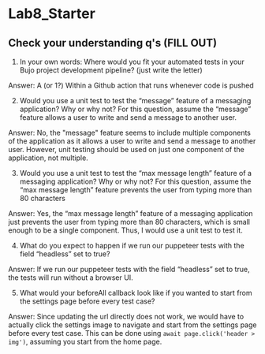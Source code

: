 # Lab8_Starter

## Check your understanding q's (FILL OUT)
1. In your own words: Where would you fit your automated tests in your Bujo project development pipeline? (just write the letter)

Answer: A (or 1?) Within a Github action that runs whenever code is pushed 

2. Would you use a unit test to test the “message” feature of a messaging application? Why or why not? For this question, assume the “message” feature allows a user to write and send a message to another user.
   
Answer: No, the "message" feature seems to include multiple components of the application as it allows a user to write and send a message to another user. However, unit testing should be used on just one component of the application, not multiple.

3. Would you use a unit test to test the “max message length” feature of a messaging application? Why or why not? For this question, assume the “max message length” feature prevents the user from typing more than 80 characters

Answer: Yes, the “max message length” feature of a messaging application just prevents the user from typing more than 80 characters, which is small enough to be a single component. Thus, I would use a unit test to test it.

4. What do you expect to happen if we run our puppeteer tests with the field “headless” set to true?
   
Answer: If we run our puppeteer tests with the field “headless” set to true, the tests will run without a browser UI.

5. What would your beforeAll callback look like if you wanted to start from the settings page before every test case?

Answer: Since updating the url directly does not work, we would have to actually click the settings image to navigate and start from the settings page before every test case. This can be done using `await page.click('header > img')`, assuming you start from the home page.
